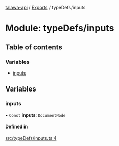 [talawa-api](../README.md) / [Exports](../modules.md) / typeDefs/inputs

# Module: typeDefs/inputs

## Table of contents

### Variables

- [inputs](typeDefs_inputs.md#inputs)

## Variables

### inputs

• `Const` **inputs**: `DocumentNode`

#### Defined in

[src/typeDefs/inputs.ts:4](https://github.com/PalisadoesFoundation/talawa-api/blob/7fc03c3/src/typeDefs/inputs.ts#L4)
